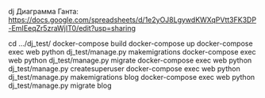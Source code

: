 dj
Диаграмма Ганта: https://docs.google.com/spreadsheets/d/1e2yOJ8LgywdKWXqPVtt3FK3DP-EmIEeqZr5zraWjIT0/edit?usp=sharing

cd .../dj_test/ docker-compose build docker-compose up docker-compose exec web python dj_test/manage.py makemigrations docker-compose exec web python dj_test/manage.py migrate docker-compose exec web python dj_test/manage.py createsuperuser docker-compose exec web python dj_test/manage.py makemigrations blog docker-compose exec web python dj_test/manage.py migrate blog
